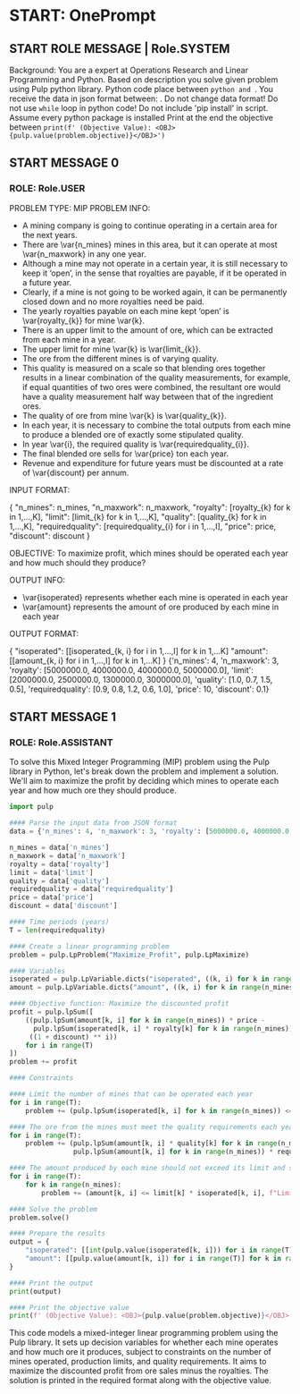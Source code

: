 # START: OnePrompt 
## START ROLE MESSAGE | Role.SYSTEM 
Background: You are a expert at Operations Research and Linear Programming and Python. Based on description you solve given problem using Pulp python library. Python code place between ```python and ```. You receive the data in json format between: <DATA></DATA>. Do not change data format! Do not use `while` loop in python code! Do not include 'pip install' in script. Assume every python package is installed Print at the end the objective between <OBJ></OBJ> `print(f' (Objective Value): <OBJ>{pulp.value(problem.objective)}</OBJ>')`  
## START MESSAGE 0 
### ROLE: Role.USER
<DESCRIPTION>
PROBLEM TYPE: MIP
PROBLEM INFO:

- A mining company is going to continue operating in a certain area for the next years. 
- There are \var{n_mines} mines in this area, but it can operate at most \var{n_maxwork} in any one year. 
- Although a mine may not operate in a certain year, it is still necessary to keep it ‘open’, in the sense that royalties are payable, if it be operated in a future year. 
- Clearly, if a mine is not going to be worked again, it can be permanently closed down and no more royalties need be paid. 
- The yearly royalties payable on each mine kept ‘open’ is \var{royalty_{k}} for mine \var{k}.
- There is an upper limit to the amount of ore, which can be extracted from each mine in a year. 
- The upper limit for mine \var{k} is \var{limit_{k}}.
- The ore from the different mines is of varying quality.
- This quality is measured on a scale so that blending ores together results in a linear combination of the quality measurements, for example, if equal quantities of two ores were combined, the resultant ore would have a quality measurement half way between
that of the ingredient ores. 
- The quality of ore from mine \var{k} is \var{quality_{k}}.
- In each year, it is necessary to combine the total outputs from each mine to produce a blended ore of exactly some stipulated quality.
- In year \var{i}, the required quality is \var{requiredquality_{i}}.
- The final blended ore sells for \var{price} ton each year. 
- Revenue and expenditure for future years must be discounted at a rate of \var{discount} per annum.

INPUT FORMAT:

{
    "n_mines": n_mines,
    "n_maxwork": n_maxwork,
    "royalty": [royalty_{k} for k in 1,...,K],
    "limit": [limit_{k} for k in 1,...,K],
    "quality": [quality_{k} for k in 1,...,K],
    "requiredquality": [requiredquality_{i} for i in 1,...,I],
    "price": price,
    "discount": discount
}


OBJECTIVE: To maximize profit, which mines should be operated each year and how much should they produce?

OUTPUT INFO:

- \var{isoperated} represents whether each mine is operated in each year
- \var{amount} represents the amount of ore produced by each mine in each year

OUTPUT FORMAT:

{
    "isoperated": [[isoperated_{k, i} for i in 1,...,I] for k in 1,...K]
    "amount": [[amount_{k, i} for i in 1,...,I] for k in 1,...K]
}
</DESCRIPTION>
<DATA>
{'n_mines': 4, 'n_maxwork': 3, 'royalty': [5000000.0, 4000000.0, 4000000.0, 5000000.0], 'limit': [2000000.0, 2500000.0, 1300000.0, 3000000.0], 'quality': [1.0, 0.7, 1.5, 0.5], 'requiredquality': [0.9, 0.8, 1.2, 0.6, 1.0], 'price': 10, 'discount': 0.1}</DATA>


## START MESSAGE 1 
### ROLE: Role.ASSISTANT
To solve this Mixed Integer Programming (MIP) problem using the Pulp library in Python, let's break down the problem and implement a solution. We'll aim to maximize the profit by deciding which mines to operate each year and how much ore they should produce.

```python
import pulp

#### Parse the input data from JSON format
data = {'n_mines': 4, 'n_maxwork': 3, 'royalty': [5000000.0, 4000000.0, 4000000.0, 5000000.0], 'limit': [2000000.0, 2500000.0, 1300000.0, 3000000.0], 'quality': [1.0, 0.7, 1.5, 0.5], 'requiredquality': [0.9, 0.8, 1.2, 0.6, 1.0], 'price': 10, 'discount': 0.1}

n_mines = data['n_mines']
n_maxwork = data['n_maxwork']
royalty = data['royalty']
limit = data['limit']
quality = data['quality']
requiredquality = data['requiredquality']
price = data['price']
discount = data['discount']

#### Time periods (years)
T = len(requiredquality)

#### Create a linear programming problem
problem = pulp.LpProblem("Maximize_Profit", pulp.LpMaximize)

#### Variables
isoperated = pulp.LpVariable.dicts("isoperated", ((k, i) for k in range(n_mines) for i in range(T)), cat='Binary')
amount = pulp.LpVariable.dicts("amount", ((k, i) for k in range(n_mines) for i in range(T)), lowBound=0, cat='Continuous')

#### Objective function: Maximize the discounted profit
profit = pulp.lpSum([
    ((pulp.lpSum(amount[k, i] for k in range(n_mines)) * price -
      pulp.lpSum(isoperated[k, i] * royalty[k] for k in range(n_mines))) /
     ((1 + discount) ** i))
    for i in range(T)
])
problem += profit

#### Constraints

#### Limit the number of mines that can be operated each year
for i in range(T):
    problem += (pulp.lpSum(isoperated[k, i] for k in range(n_mines)) <= n_maxwork, f"Max_Mines_Operated_Year_{i}")

#### The ore from the mines must meet the quality requirements each year
for i in range(T):
    problem += (pulp.lpSum(amount[k, i] * quality[k] for k in range(n_mines)) ==
                pulp.lpSum(amount[k, i] for k in range(n_mines)) * requiredquality[i], f"Quality_Requirement_Year_{i}")

#### The amount produced by each mine should not exceed its limit and should be zero if not operated
for i in range(T):
    for k in range(n_mines):
        problem += (amount[k, i] <= limit[k] * isoperated[k, i], f"Limit_Amount_Mine_{k}_Year_{i}")

#### Solve the problem
problem.solve()

#### Prepare the results
output = {
    "isoperated": [[int(pulp.value(isoperated[k, i])) for i in range(T)] for k in range(n_mines)],
    "amount": [[pulp.value(amount[k, i]) for i in range(T)] for k in range(n_mines)]
}

#### Print the output
print(output)

#### Print the objective value
print(f' (Objective Value): <OBJ>{pulp.value(problem.objective)}</OBJ>')
```

This code models a mixed-integer linear programming problem using the Pulp library. It sets up decision variables for whether each mine operates and how much ore it produces, subject to constraints on the number of mines operated, production limits, and quality requirements. It aims to maximize the discounted profit from ore sales minus the royalties. The solution is printed in the required format along with the objective value.

